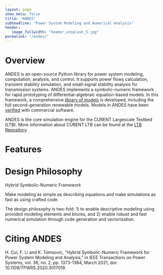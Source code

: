 ```yaml
---
layout: page
show_meta: false
title: "ANDES"
subheadline: "Power System Modeling and Numerical Analysis"
header:
   image_fullwidth: "header_unsplash_5.jpg"
permalink: "/andes/"
---
```

# Overview

ANDES is an open-source Python library for power system modeling, computation, analysis, and control. It supports power flows calculation, transient stability simulation, and small-signal stability analysis for transmission systems. ANDES implements a symbolic-numeric framework for rapid prototyping of differential-algebraic equation-based models. In this framework, a comprehensive [library of models](https://docs.andes.app/en/latest/modelref.html#modelref) is developed, including the full second-generation renewable models. Models in ANDES have been [verified](https://docs.andes.app/en/latest/getting_started/verification.html#verification) with commercial software.

ANDES is the core simulation engine for the CURENT Largescale Testbed (LTB). More information about CURENT LTB can be found at the [LTB Repository](https://github.com/CURENT/ltb2).

# Features


# Design Philosophy

Hybrid Symbolic-Numeric Framework

Make modeling as simple as describing equations and make simulations as fast as using crafted code.

The design philosophy is two-fold: 1) to enable descriptive modeling using provided modeling elements and blocks, and 2) enable robust and fast numerical simulation through code generation and vectorization.

# Citing ANDES

H. Cui, F. Li and K. Tomsovic, "Hybrid Symbolic-Numeric Framework for Power System Modeling and Analysis," in IEEE Transactions on Power Systems, vol. 36, no. 2, pp. 1373-1384, March 2021, doi: 10.1109/TPWRS.2020.3017019.
